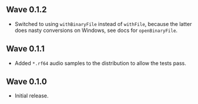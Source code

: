 ## Wave 0.1.2

* Switched to using `withBinaryFile` instead of `withFile`, because the
  latter does nasty conversions on Windows, see docs for `openBinaryFile`.

## Wave 0.1.1

* Added `*.rf64` audio samples to the distribution to allow the tests pass.

## Wave 0.1.0

* Initial release.
